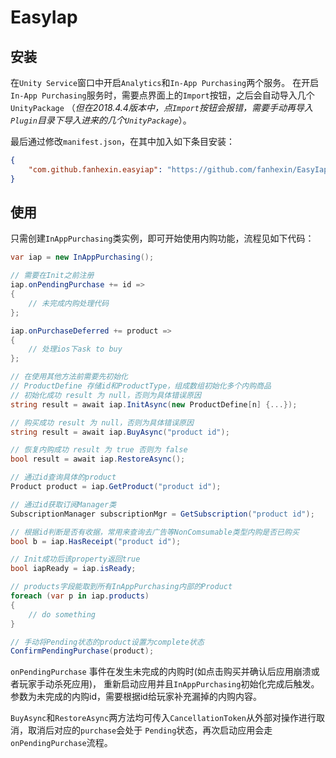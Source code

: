 # EasyIap

## 安装

在`Unity Service`窗口中开启`Analytics`和`In-App Purchasing`两个服务。
在开启`In-App Purchasing`服务时，需要点界面上的`Import`按钮，之后会自动导入几个`UnityPackage`
（*但在2018.4.4版本中，点`Import`按钮会报错，需要手动再导入`Plugin`目录下导入进来的几个`UnityPackage`*）。

最后通过修改`manifest.json`，在其中加入如下条目安装：

```json
{
    "com.github.fanhexin.easyiap": "https://github.com/fanhexin/EasyIap.git#upm"
}
```

## 使用

只需创建`InAppPurchasing`类实例，即可开始使用内购功能，流程见如下代码：

```cs
var iap = new InAppPurchasing();

// 需要在Init之前注册
iap.onPendingPurchase += id => 
{
    // 未完成内购处理代码
};

iap.onPurchaseDeferred += product =>
{
    // 处理ios下ask to buy    
};

// 在使用其他方法前需要先初始化
// ProductDefine 存储id和ProductType，组成数组初始化多个内购商品
// 初始化成功 result 为 null，否则为具体错误原因
string result = await iap.InitAsync(new ProductDefine[n] {...});

// 购买成功 result 为 null，否则为具体错误原因
string result = await iap.BuyAsync("product id");

// 恢复内购成功 result 为 true 否则为 false
bool result = await iap.RestoreAsync();

// 通过id查询具体的product
Product product = iap.GetProduct("product id");

// 通过id获取订阅Manager类
SubscriptionManager subscriptionMgr = GetSubscription("product id");

// 根据id判断是否有收据，常用来查询去广告等NonComsumable类型内购是否已购买
bool b = iap.HasReceipt("product id");

// Init成功后该property返回true
bool iapReady = iap.isReady;

// products字段能取到所有InAppPurchasing内部的Product
foreach (var p in iap.products)
{
    // do something
}

// 手动将Pending状态的product设置为complete状态
ConfirmPendingPurchase(product);
```

`onPendingPurchase` 事件在发生未完成的内购时(如点击购买并确认后应用崩溃或者玩家手动杀死应用)，
重新启动应用并且`InAppPurchasing`初始化完成后触发。
参数为未完成的内购id，需要根据id给玩家补充漏掉的内购内容。

`BuyAsync`和`RestoreAsync`两方法均可传入`CancellationToken`从外部对操作进行取消，取消后对应的`purchase`会处于
`Pending`状态，再次启动应用会走`onPendingPurchase`流程。
